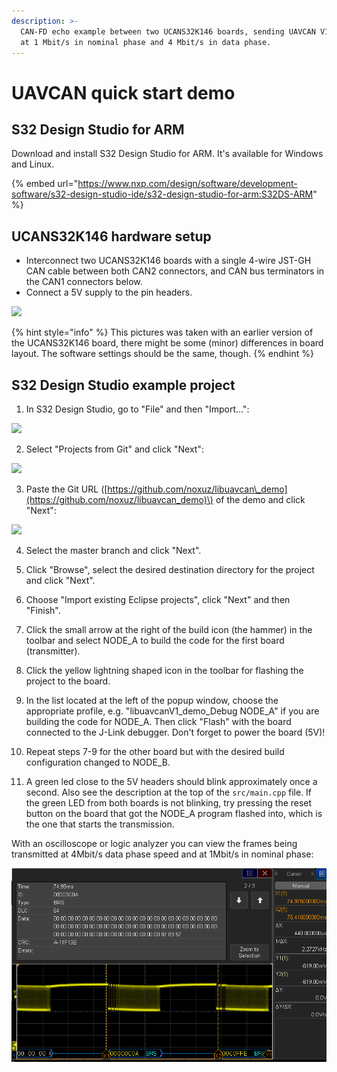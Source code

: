 ```yaml
---
description: >-
  CAN-FD echo example between two UCANS32K146 boards, sending UAVCAN V1 messages
  at 1 Mbit/s in nominal phase and 4 Mbit/s in data phase.
---
```


# UAVCAN quick start demo

## S32 Design Studio for ARM

Download and install S32 Design Studio for ARM. It's available for Windows and Linux.

{% embed url="https://www.nxp.com/design/software/development-software/s32-design-studio-ide/s32-design-studio-for-arm:S32DS-ARM" %}

## UCANS32K146 hardware setup

* Interconnect two UCANS32K146 boards with a single 4-wire JST-GH CAN cable between both CAN2 connectors, and CAN bus terminators in the CAN1 connectors below.
* Connect a 5V supply to the pin headers.

![](../.gitbook/assets/board_connection.jpg)

{% hint style="info" %}
This pictures was taken with an earlier version of the UCANS32K146 board, there might be some \(minor\) differences in board layout. The software settings should be the same, though.
{% endhint %}

## S32 Design Studio example project

1. In S32 Design Studio, go to "File" and then "Import...":

![](../.gitbook/assets/import.png)

2. Select "Projects from Git" and click "Next":

![](../.gitbook/assets/git.png)

3. Paste the Git URL \([https://github.com/noxuz/libuavcan\_demo](https://github.com/noxuz/libuavcan_demo)\) of the demo and click "Next":

![](../.gitbook/assets/linktogit.png)

4. Select the master branch and click "Next".

5. Click "Browse", select the desired destination directory for the project and click "Next".

6. Choose "Import existing Eclipse projects", click "Next" and then "Finish".

7. Click the small arrow at the right of the build icon \(the hammer\) in the toolbar and select NODE\_A to build the code for the first board \(transmitter\).

8. Click the yellow lightning shaped icon in the toolbar for flashing the project to the board.

9. In the list located at the left of the popup window, choose the appropriate profile, e.g. "libuavcanV1\_demo\_Debug NODE\_A" if you are building the code for NODE\_A. Then click "Flash" with the board connected to the J-Link debugger. Don't forget to power the board \(5V\)!

10. Repeat steps 7-9 for the other board but with the desired build configuration changed to NODE\_B.

11. A green led close to the 5V headers should blink approximately once a second. Also see the description at the top of the `src/main.cpp` file. If the green LED from both boards is not blinking, try pressing the reset button on the board that got the NODE\_A program flashed into, which is the one that starts the transmission.

With an oscilloscope or logic analyzer you can view the frames being transmitted at 4Mbit/s data phase speed and at 1Mbit/s in nominal phase:

![](../.gitbook/assets/canfd_oscilloscope.png)




